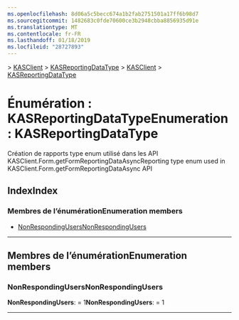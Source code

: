 ```yaml
---
ms.openlocfilehash: 8d06a5c5becc674a1b2fab2751501a17ff6b98d7
ms.sourcegitcommit: 1482683c0fde70600ce3b2948cbba8856935d91e
ms.translationtype: MT
ms.contentlocale: fr-FR
ms.lasthandoff: 01/18/2019
ms.locfileid: "28727893"
---
```

<span data-ttu-id="a87d9-101">[](../README.md) > [KASClient](../modules/kasclient.md) > [KASReportingDataType](../enums/kasclient.kasreportingdatatype.md)</span><span class="sxs-lookup"><span data-stu-id="a87d9-101">[](../README.md) > [KASClient](../modules/kasclient.md) > [KASReportingDataType](../enums/kasclient.kasreportingdatatype.md)</span></span>

# <a name="enumeration-kasreportingdatatype"></a><span data-ttu-id="a87d9-102">Énumération : KASReportingDataType</span><span class="sxs-lookup"><span data-stu-id="a87d9-102">Enumeration: KASReportingDataType</span></span>

<span data-ttu-id="a87d9-103">Création de rapports type enum utilisé dans les API KASClient.Form.getFormReportingDataAsync</span><span class="sxs-lookup"><span data-stu-id="a87d9-103">Reporting type enum used in KASClient.Form.getFormReportingDataAsync API</span></span>
## <a name="index"></a><span data-ttu-id="a87d9-104">Index</span><span class="sxs-lookup"><span data-stu-id="a87d9-104">Index</span></span>

### <a name="enumeration-members"></a><span data-ttu-id="a87d9-105">Membres de l’énumération</span><span class="sxs-lookup"><span data-stu-id="a87d9-105">Enumeration members</span></span>

* [<span data-ttu-id="a87d9-106">NonRespondingUsers</span><span class="sxs-lookup"><span data-stu-id="a87d9-106">NonRespondingUsers</span></span>](kasclient.kasreportingdatatype.md#nonrespondingusers)

---

## <a name="enumeration-members"></a><span data-ttu-id="a87d9-107">Membres de l’énumération</span><span class="sxs-lookup"><span data-stu-id="a87d9-107">Enumeration members</span></span>

<a id="nonrespondingusers"></a>

###  <a name="nonrespondingusers"></a><span data-ttu-id="a87d9-108">NonRespondingUsers</span><span class="sxs-lookup"><span data-stu-id="a87d9-108">NonRespondingUsers</span></span>

<span data-ttu-id="a87d9-109">**NonRespondingUsers**: = 1</span><span class="sxs-lookup"><span data-stu-id="a87d9-109">**NonRespondingUsers**:  = 1</span></span>

___

